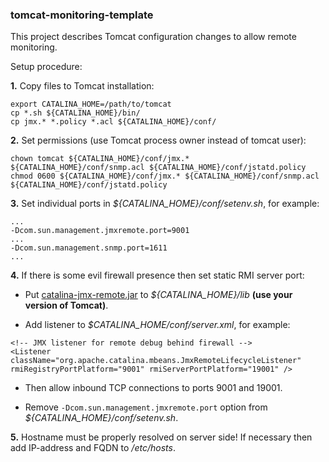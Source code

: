 ### tomcat-monitoring-template

This project describes Tomcat configuration changes to allow remote monitoring.

Setup procedure:

**1.** Copy files to Tomcat installation:

```
export CATALINA_HOME=/path/to/tomcat
cp *.sh ${CATALINA_HOME}/bin/
cp jmx.* *.policy *.acl ${CATALINA_HOME}/conf/
```

**2.** Set permissions (use Tomcat process owner instead of tomcat user):

```
chown tomcat ${CATALINA_HOME}/conf/jmx.* ${CATALINA_HOME}/conf/snmp.acl ${CATALINA_HOME}/conf/jstatd.policy
chmod 0600 ${CATALINA_HOME}/conf/jmx.* ${CATALINA_HOME}/conf/snmp.acl ${CATALINA_HOME}/conf/jstatd.policy
```

**3.** Set individual ports in _${CATALINA_HOME}/conf/setenv.sh_, for example:

```
...
-Dcom.sun.management.jmxremote.port=9001
...
-Dcom.sun.management.snmp.port=1611
...
```

**4.** If there is some evil firewall presence then set static RMI server port:

  * Put [catalina-jmx-remote.jar](http://archive.apache.org/dist/tomcat/tomcat-7/v7.0.55/bin/extras/) to _${CATALINA_HOME}/lib_ **(use your version of Tomcat)**.

  * Add listener to _$CATALINA_HOME/conf/server.xml_, for example:

```
<!-- JMX listener for remote debug behind firewall -->
<Listener className="org.apache.catalina.mbeans.JmxRemoteLifecycleListener" rmiRegistryPortPlatform="9001" rmiServerPortPlatform="19001" />
```

  * Then allow inbound TCP connections to ports 9001 and 19001.

  * Remove ```-Dcom.sun.management.jmxremote.port``` option from _${CATALINA_HOME}/conf/setenv.sh_.

**5.** Hostname must be properly resolved on server side! If necessary then add IP-address and FQDN to */etc/hosts*.
